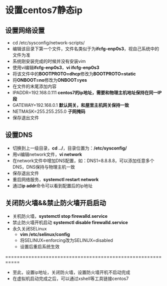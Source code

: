 # 设置centos7静态ip

## 设置网络设置

* cd /etc/sysconfig/network-scripts/
* 编辑该目录下第一个文件，文件名类似于为**ifcfg-enp0s3**，视自己系统中的文件为准
* 系统刚安装完成的时候并没有安装vim
* 使用vi编辑**ifcfg-enp0s3**，**vi ifcfg-enp0s3**
* 将该文件中的**BOOTPROTO=dhcp**修改为**BOOTPROTO=static**
* 将**ONBOOT=no**修改为**ONBOOT=yes**
* 在文件的末尾添加内容
* IPADDR=192.168.0.111 **centos7的ip地址，需要和物理主机地址保持在同一IP段**
* GATEWAY=192.168.0.1 **默认网关，和屋里主机网关保持一致**
* NETMASK=255.255.255.0 **子网掩码**
* 保存退出文件

## 设置DNS

* 切换到上一级目录，**cd ../**，目录位置为：**/etc/sysconfig/**
* 用vi编辑network文件，**vi network**
* 在network文件中增加DNS配置，如：DNS1=8.8.8.8，可以添加任意多个DNS，DNS保持与物理主机一致
* 保存退出文件
* 重启网络服务，**systemctl restart network**
* 通过**ip addr**命令可以看到配置后的ip地址

## 关闭防火墙&&禁止防火墙开启启动

* 关机防火墙，**systemctl stop firewalld.service**
* 禁止防火墙开机启动 **systemctl disable firewalld.service**
* 永久关闭SELinux 
  * **vim /etc/selinux/config**
  * 将SELINUX=enforcing改为SELINUX=disabled
  * 设置后重启系统生效

===========================================================

* 至此，设置ip地址，关闭防火墙，设置防火墙开机不启动完成
* 在虚拟机启动完成之后，可以通过xshell等工具链接centos7
